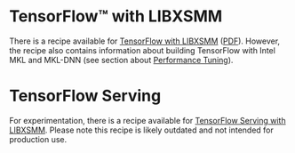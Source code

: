 # TensorFlow&trade; with LIBXSMM

There is a recipe available for [TensorFlow with LIBXSMM](https://libxsmm.readthedocs.io/tensorflow/) ([PDF](https://github.com/hfp/libxsmm/raw/master/documentation/tensorflow.pdf)). However, the recipe also contains information about building TensorFlow with Intel MKL and MKL-DNN (see section about [Performance Tuning](https://libxsmm.readthedocs.io/tensorflow/#performance-tuning-and-profiling)).

# TensorFlow Serving

For experimentation, there is a recipe available for [TensorFlow Serving with LIBXSMM](tfserving.md). Please note this recipe is likely outdated and not intended for production use.

